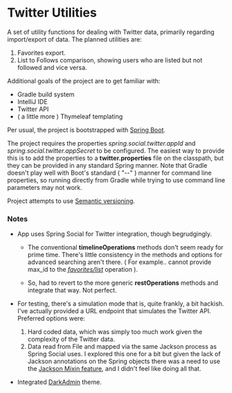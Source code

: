
Twitter Utilities
=========

A set of utility functions for dealing with Twitter data, primarily regarding import/export of data.  The planned
utilities are:

1. Favorites export.
2. List to Follows comparison, showing users who are listed but not followed and vice versa.


Additional goals of the project are to get familiar with:

* Gradle build system
* IntelliJ IDE
* Twitter API
* ( a little more ) Thymeleaf templating


Per usual, the project is bootstrapped with [Spring Boot](http://projects.spring.io/spring-boot/).

The project requires the properties *spring.social.twitter.appId* and *spring.social.twitter.appSecret* to be
configured.  The easiest way to provide this is to add the properties to a **twitter.properties** file on the classpath,
but they can be provided in any standard Spring manner.  Note that Gradle doesn't play well with Boot's standard 
( "--" ) manner for command line properties, so running directly from Gradle while trying to use command line
parameters may not work.

Project attempts to use [Semantic versioning](http://semver.org/).


### Notes

* App uses Spring Social for Twitter integration, though begrudgingly.  
  * The conventional **timelineOperations** methods don't seem ready for prime time.  There's little consistency in the
  methods and options for advanced searching aren't there.  ( For example.. cannot provide max_id to the 
  [_favorites/list_](https://dev.twitter.com/rest/reference/get/favorites/list) operation ).  
  
  * So, had to revert to the more generic **restOperations** methods and integrate that way.  Not perfect.

* For testing, there's a simulation mode that is, quite frankly, a bit hackish.  I've actually provided a URL endpoint
that simulates the Twitter API.  Preferred options were:

  1. Hard coded data, which was simply too much work given the complexity of the Twitter data.
  2. Data read from File and mapped via the same Jackson process as Spring Social uses.  I explored this one for a bit
  but given the lack of Jackson annotations on the Spring objects there was a need to use the
  [Jackson Mixin feature](http://wiki.fasterxml.com/JacksonMixInAnnotations), and I didn't feel like doing all that.

* Integrated [DarkAdmin](http://www.prepbootstrap.com/bootstrap-theme/dark-admin) theme.